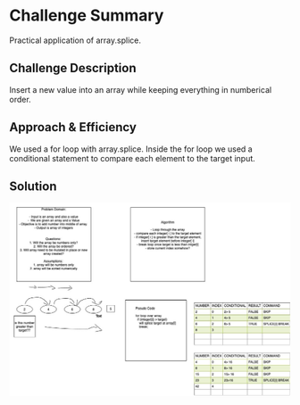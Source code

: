 # Challenge Summary
<!-- Short summary or background information -->
Practical application of array.splice. 
## Challenge Description
<!-- Description of the challenge -->
Insert a new value into an array while keeping everything in numberical order. 
## Approach & Efficiency
<!-- What approach did you take? Why? What is the Big O space/time for this approach? -->
We used a for loop with array.splice. Inside the for loop we used a conditional statement to compare each element to the target input. 
## Solution
![WhiteBoard](/assets/array-shift.jpg)